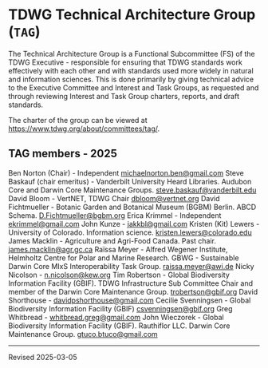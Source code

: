 # TDWG Technical Architecture Group (`TAG`)

The Technical Architecture Group is a Functional Subcommittee (FS) of the TDWG Executive - responsible for ensuring that TDWG standards work effectively with each other and with standards used more widely in natural and information sciences.  This is done primarily by giving technical advice to the Executive Committee and Interest and Task Groups, as requested and through reviewing Interest and Task Group charters, reports, and draft standards.

The charter of the group can be viewed at <https://www.tdwg.org/about/committees/tag/>. 

## TAG members - 2025

Ben Norton (Chair) - Independent [michaelnorton.ben@gmail.com](mailto:michaelnorton.ben@gmail.com)
Steve Baskauf (chair emeritus) - Vanderbilt University Heard Libraries. Audubon Core and Darwin Core Maintenance Groups. [steve.baskauf@vanderbilt.edu](mailto:steve.baskauf@vanderbilt.edu)
David Bloom - VertNET, TDWG Chair [dbloom@vertnet.org](dbloom@vertnet.org)
David Fichtmueller - Botanic Garden and Botanical Museum (BGBM) Berlin. ABCD Schema. [D.Fichtmueller@bgbm.org](mailto:D.Fichtmueller@bgbm.org)
Erica Krimmel - Independent [ekrimmel@gmail.com](ekrimmel@gmail.com)
John Kunze - [jakkbl@gmail.com](jakkbl@gmail.com)
Kristen (Kit) Lewers - University of Colorado. Information science. [kristen.lewers@colorado.edu](mailto:kristen.lewers@colorado.edu)
James Macklin - Agriculture and Agri-Food Canada. Past chair. [james.macklin@agr.gc.ca](mailto:james.macklin@agr.gc.ca)
Raïssa Meyer -  Alfred Wegener Institute, Helmholtz Centre for Polar and Marine Research. GBWG - Sustainable Darwin Core MIxS Interoperability Task Group. [raissa.meyer@awi.de](mailto:raissa.meyer@awi.de)
Nicky Nicolson - [n.nicolson@kew.org](n.nicolson@kew.org)
Tim Robertson - Global Biodiversity Information Facility (GBIF). TDWG Infrastructure Sub Committee Chair and member of the Darwin Core Maintenance Group. [trobertson@gbif.org](mailto:trobertson@gbif.org)
David Shorthouse - [davidpshorthouse@gmail.com](mailto:davidpshorthouse@gmail.com)
Cecilie Svenningsen - Global Biodiversity Information Facility (GBIF) [csvenningsen@gbif.org](csvenningsen@gbif.org)
Greg Whitbread - [whitbread.greg@gmail.com](whitbread.greg@gmail.com)
John Wieczorek - Global Biodiversity Information Facility (GBIF). Rauthiflor LLC. Darwin Core Maintenance Group. [gtuco.btuco@gmail.com](mailto:gtuco.btuco@gmail.com)

----
Revised 2025-03-05
